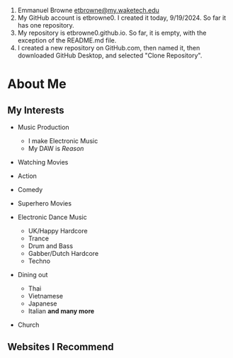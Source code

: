 1. Emmanuel Browne etbrowne@my.waketech.edu
2. My GitHub account is etbrowne0. I created  it today, 9/19/2024. So far it has one repository.
3. My repository is etbrowne0.github.io. So far, it is empty, with the exception of the README.md file.
4. I created a new repository on GitHub.com, then named it, then downloaded GitHub Desktop, and selected "Clone Repository".

# About Me

## My Interests
* Music Production  
	* I make Electronic Music
	* My DAW is _Reason_

* Watching Movies
* Action
* Comedy
* Superhero Movies

* Electronic Dance Music
	* UK/Happy Hardcore
	* Trance
	* Drum and Bass
	* Gabber/Dutch Hardcore
	* Techno

* Dining out
	* Thai
	* Vietnamese
	* Japanese
	* Italian
**and many more**

* Church

## Websites I Recommend
